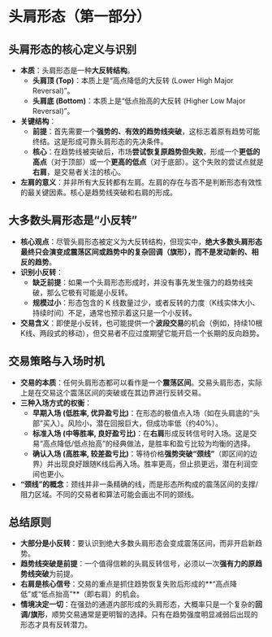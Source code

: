 # 头肩形态（第一部分）

## 头肩形态的核心定义与识别

-   **本质**：头肩形态是一种**大反转结构**。
    -   **头肩顶 (Top)**：本质上是“高点降低的大反转 (Lower High Major Reversal)”。
    -   **头肩底 (Bottom)**：本质上是“低点抬高的大反转 (Higher Low Major Reversal)”。
-   **关键结构**：
    -   **前提**：首先需要一个**强势的、有效的趋势线突破**，这标志着原有趋势可能终结。这是形成可靠头肩形态的先决条件。
    -   **核心**：在趋势线被突破后，市场**尝试恢复原趋势但失败**，形成一个**更低的高点**（对于顶部）或一个**更高的低点**（对于底部）。这个失败的尝试点就是**右肩**，是交易者关注的核心。
-   **左肩的意义**：并非所有大反转都有左肩。左肩的存在与否不是判断形态有效性的最关键因素。核心是趋势线突破和右肩的形成。

## 大多数头肩形态是“小反转”

-   **核心观点**：尽管头肩形态被定义为大反转结构，但现实中，**绝大多数头肩形态最终只会演变成震荡区间或趋势中的复杂回调（旗形），而不是发动新的、相反的趋势**。
-   **识别小反转**：
    -   **缺乏前提**：如果一个头肩形态形成时，并没有事先发生强力的趋势线突破，那么它极有可能是小反转。
    -   **规模过小**：形态包含的 K 线数量过少，或者反转的力度（K线实体大小、持续时间）不足，通常也预示着这只是一个小反转。
-   **交易含义**：即使是小反转，也可能提供一个**波段交易**的机会（例如，持续10根K线、两段式的移动），但交易者不应过度期望它能开启一个长期的反向趋势。

## 交易策略与入场时机

-   **交易的本质**：任何头肩形态都可以看作是一个**震荡区间**。交易头肩形态，实际上是在交易这个震荡区间的突破或在其边界进行反转交易。
-   **三种入场方式的权衡**：
    -   **早期入场 (低胜率, 优异盈亏比)**：在形态的极值点入场（如在头肩底的“头部”买入）。风险小，潜在回报巨大，但成功率低（约40%）。
    -   **标准入场 (中等胜率, 良好盈亏比)**：在**右肩**形成反转信号时入场。这是交易“高点降低/低点抬高”的经典做法，是胜率和盈亏比较为均衡的选择。
    -   **确认入场 (高胜率, 较差盈亏比)**：等待价格**强势突破“颈线”**（即区间的边界）并出现良好跟随K线后再入场。胜率更高，但止损更远，潜在利润空间也更小。
-   **“颈线”的概念**：颈线并非一条精确的线，而是形态所构成的震荡区间的支撑/阻力区域。不同的交易者和算法可能会画出不同的颈线。

## 总结原则

-   **大部分是小反转**：要认识到绝大多数头肩形态会变成震荡区间，而非开启新趋势。
-   **趋势线突破是前提**：一个值得信赖的头肩反转信号，必须以一次**强有力的原趋势线突破**为前提。
-   **右肩是核心信号**：交易的重点是抓住趋势恢复失败后形成的**“高点降低”或“低点抬高”**（即右肩）的机会。
-   **情境决定一切**：在强劲的通道内部形成的头肩形态，大概率只是一个复杂的**回调/旗形**，顺势交易通常是更明智的选择。只有在趋势强度明显减弱后出现的形态才具有反转潜力。
